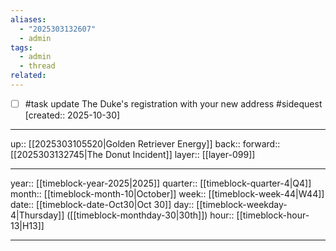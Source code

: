 ```yaml
---
aliases:
  - "2025303132607"
  - admin
tags:
  - admin
  - thread
related:
---
```


- [ ] #task update The Duke's registration with your new address #sidequest  [created:: 2025-10-30]

***

up:: [[2025303105520|Golden Retriever Energy]]
back:: 
forward:: [[2025303132745|The Donut Incident]]
layer:: [[layer-099]]

***

year:: [[timeblock-year-2025|2025]]
quarter:: [[timeblock-quarter-4|Q4]]
month:: [[timeblock-month-10|October]]
week:: [[timeblock-week-44|W44]]
date:: [[timeblock-date-Oct30|Oct 30]]
day:: [[timeblock-weekday-4|Thursday]] ([[timeblock-monthday-30|30th]])
hour:: [[timeblock-hour-13|H13]]

***
